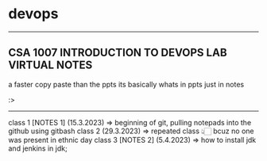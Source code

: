 # devops
--------------------------------------------------------------
CSA 1007 INTRODUCTION TO DEVOPS LAB VIRTUAL NOTES
--------------------------------------------------------------


a faster copy paste than the ppts
its basically whats in ppts just in notes
 
:>


--------------------------------------------------------------


class 1 [NOTES 1] (15.3.2023) => beginning of git, pulling notepads into the github using gitbash
class 2 (29.3.2023) => repeated class 👆🏻 bcuz no one was present in ethnic day
class 3 [NOTES 2] (5.4.2023) => how to install jdk and jenkins in jdk;
